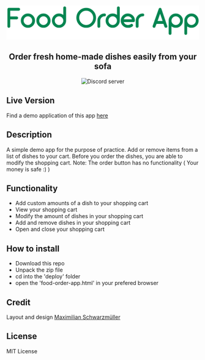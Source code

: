<div align="center">
  <br />
    <img src="./banner.png" width="546" alt="discord.js" />
  <br />
  <h2>Order fresh home-made dishes easily from your sofa</h2>
  <p>
   <img src="https://img.shields.io/github/license/Coopexx/food-order-app" alt="Discord server" />
  </p>
</div>

## Live Version

Find a demo application of this app [here](https://hendriktreuner.me/food-order-app)

## Description

A simple demo app for the purpose of practice.
Add or remove items from a list of dishes to your cart. Before you order the dishes, you are able to modify the shopping cart.
Note: The order button has no functionality ( Your money is safe :) )

## Functionality

-   Add custom amounts of a dish to your shopping cart
-   View your shopping cart
-   Modify the amount of dishes in your shopping cart
-   Add and remove dishes in your shopping cart
-   Open and close your shopping cart

## How to install

-   Download this repo
-   Unpack the zip file
-   cd into the 'deploy' folder
-   open the 'food-order-app.html' in your prefered browser

## Credit

Layout and design [Maximilian Schwarzmüller](https://github.com/maxschwarzmueller)

## License

MIT License
